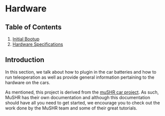 # Hardware
## Table of Contents
1. [Initial Bootup](initial.md)
2. [Hardware Specifications](onboardHardware.md)

## Introduction
In this section, we talk about how to plugin in the car batteries and how to run teleoperation as well as provide general information pertaining to the hardware on the cars.

As mentioned, this project is derived from the [muSHR car project](https://mushr.io/). As such, MuSHR has their own documentation and although this documentation should have all you need to get started, we encourage you to check out the work done by the MuSHR team and some of their great tutorials.
